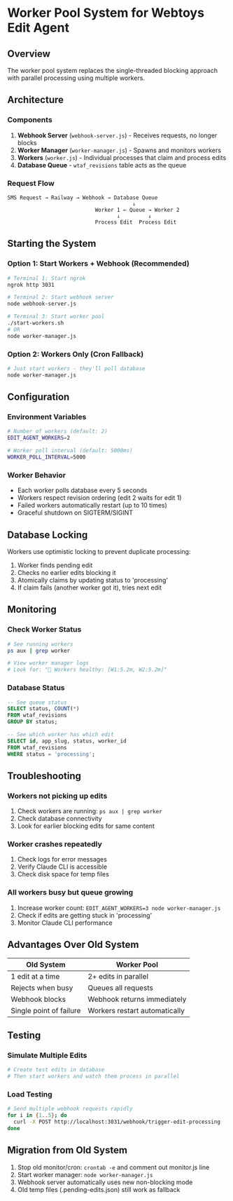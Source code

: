 # Worker Pool System for Webtoys Edit Agent

## Overview
The worker pool system replaces the single-threaded blocking approach with parallel processing using multiple workers.

## Architecture

### Components
1. **Webhook Server** (`webhook-server.js`) - Receives requests, no longer blocks
2. **Worker Manager** (`worker-manager.js`) - Spawns and monitors workers
3. **Workers** (`worker.js`) - Individual processes that claim and process edits
4. **Database Queue** - `wtaf_revisions` table acts as the queue

### Request Flow
```
SMS Request → Railway → Webhook → Database Queue
                                        ↓
                            Worker 1 ← Queue → Worker 2
                                   ↓         ↓
                            Process Edit  Process Edit
```

## Starting the System

### Option 1: Start Workers + Webhook (Recommended)
```bash
# Terminal 1: Start ngrok
ngrok http 3031

# Terminal 2: Start webhook server
node webhook-server.js

# Terminal 3: Start worker pool
./start-workers.sh
# OR
node worker-manager.js
```

### Option 2: Workers Only (Cron Fallback)
```bash
# Just start workers - they'll poll database
node worker-manager.js
```

## Configuration

### Environment Variables
```bash
# Number of workers (default: 2)
EDIT_AGENT_WORKERS=2

# Worker poll interval (default: 5000ms)
WORKER_POLL_INTERVAL=5000
```

### Worker Behavior
- Each worker polls database every 5 seconds
- Workers respect revision ordering (edit 2 waits for edit 1)
- Failed workers automatically restart (up to 10 times)
- Graceful shutdown on SIGTERM/SIGINT

## Database Locking

Workers use optimistic locking to prevent duplicate processing:
1. Worker finds pending edit
2. Checks no earlier edits blocking it
3. Atomically claims by updating status to 'processing'
4. If claim fails (another worker got it), tries next edit

## Monitoring

### Check Worker Status
```bash
# See running workers
ps aux | grep worker

# View worker manager logs
# Look for: "💚 Workers healthy: [W1:5.2m, W2:5.2m]"
```

### Database Status
```sql
-- See queue status
SELECT status, COUNT(*) 
FROM wtaf_revisions 
GROUP BY status;

-- See which worker has which edit
SELECT id, app_slug, status, worker_id 
FROM wtaf_revisions 
WHERE status = 'processing';
```

## Troubleshooting

### Workers not picking up edits
1. Check workers are running: `ps aux | grep worker`
2. Check database connectivity
3. Look for earlier blocking edits for same content

### Worker crashes repeatedly
1. Check logs for error messages
2. Verify Claude CLI is accessible
3. Check disk space for temp files

### All workers busy but queue growing
1. Increase worker count: `EDIT_AGENT_WORKERS=3 node worker-manager.js`
2. Check if edits are getting stuck in 'processing'
3. Monitor Claude CLI performance

## Advantages Over Old System

| Old System | Worker Pool |
|------------|-------------|
| 1 edit at a time | 2+ edits in parallel |
| Rejects when busy | Queues all requests |
| Webhook blocks | Webhook returns immediately |
| Single point of failure | Workers restart automatically |

## Testing

### Simulate Multiple Edits
```bash
# Create test edits in database
# Then start workers and watch them process in parallel
```

### Load Testing
```bash
# Send multiple webhook requests rapidly
for i in {1..5}; do
  curl -X POST http://localhost:3031/webhook/trigger-edit-processing
done
```

## Migration from Old System

1. Stop old monitor/cron: `crontab -e` and comment out monitor.js line
2. Start worker manager: `node worker-manager.js`
3. Webhook server automatically uses new non-blocking mode
4. Old temp files (.pending-edits.json) still work as fallback